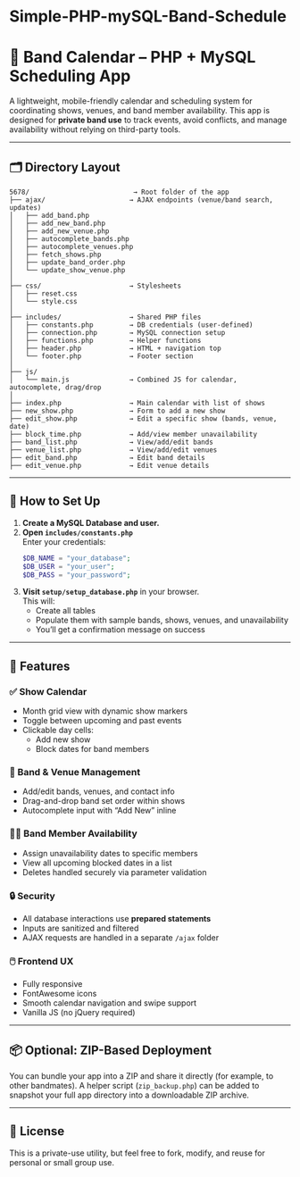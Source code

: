 # Simple-PHP-mySQL-Band-Schedule

# 🎸 Band Calendar – PHP + MySQL Scheduling App

A lightweight, mobile-friendly calendar and scheduling system for coordinating shows, venues, and band member availability. This app is designed for **private band use** to track events, avoid conflicts, and manage availability without relying on third-party tools.

---

## 🗂 Directory Layout

```
5678/                          → Root folder of the app
├── ajax/                     → AJAX endpoints (venue/band search, updates)
│   ├── add_band.php
│   ├── add_new_band.php
│   ├── add_new_venue.php
│   ├── autocomplete_bands.php
│   ├── autocomplete_venues.php
│   ├── fetch_shows.php
│   ├── update_band_order.php
│   └── update_show_venue.php
│
├── css/                      → Stylesheets
│   ├── reset.css
│   └── style.css
│
├── includes/                 → Shared PHP files
│   ├── constants.php         → DB credentials (user-defined)
│   ├── connection.php        → MySQL connection setup
│   ├── functions.php         → Helper functions
│   ├── header.php            → HTML + navigation top
│   └── footer.php            → Footer section
│
├── js/
│   └── main.js               → Combined JS for calendar, autocomplete, drag/drop
│
├── index.php                 → Main calendar with list of shows
├── new_show.php              → Form to add a new show
├── edit_show.php             → Edit a specific show (bands, venue, date)
├── block_time.php            → Add/view member unavailability
├── band_list.php             → View/add/edit bands
├── venue_list.php            → View/add/edit venues
├── edit_band.php             → Edit band details
├── edit_venue.php            → Edit venue details

```

---

## 🔧 How to Set Up

1. **Create a MySQL Database and user.**
2. **Open `includes/constants.php`**  
   Enter your credentials:
   ```php
   $DB_NAME = "your_database";
   $DB_USER = "your_user";
   $DB_PASS = "your_password";
   ```
3. **Visit `setup/setup_database.php`** in your browser.  
   This will:
   - Create all tables
   - Populate them with sample bands, shows, venues, and unavailability
   - You’ll get a confirmation message on success

---

## 🧠 Features

### ✅ Show Calendar
- Month grid view with dynamic show markers
- Toggle between upcoming and past events
- Clickable day cells:
  - Add new show
  - Block dates for band members

### 🎤 Band & Venue Management
- Add/edit bands, venues, and contact info
- Drag-and-drop band set order within shows
- Autocomplete input with “Add New” inline

### 🧍‍♂️ Band Member Availability
- Assign unavailability dates to specific members
- View all upcoming blocked dates in a list
- Deletes handled securely via parameter validation

### 🔒 Security
- All database interactions use **prepared statements**
- Inputs are sanitized and filtered
- AJAX requests are handled in a separate `/ajax` folder

### 🖱️ Frontend UX
- Fully responsive
- FontAwesome icons
- Smooth calendar navigation and swipe support
- Vanilla JS (no jQuery required)

---

## 📦 Optional: ZIP-Based Deployment

You can bundle your app into a ZIP and share it directly (for example, to other bandmates). A helper script (`zip_backup.php`) can be added to snapshot your full app directory into a downloadable ZIP archive.

---

## 📝 License

This is a private-use utility, but feel free to fork, modify, and reuse for personal or small group use.
